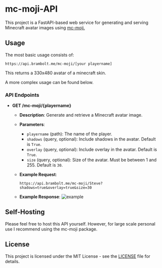 
# mc-moji-API

This project is a FastAPI-based web service for generating and serving Minecraft avatar images using [mc-moji.](https://github.com/Bram-Bolt/mc-moji)
 ##  Usage
The most basic usage consists of:
```vbnet
https://api.brambolt.me/mc-moji/[your playername]
```
This returns a 330x480 avatar of a minecraft skin.

A more complex usage can be found below.
### API Endpoints

- **GET /mc-moji/{playername}**
    - **Description**: Generate and retrieve a Minecraft avatar image.
    - **Parameters**:
        - `playername` (path): The name of the player.
        - `shadows` (query, optional): Include shadows in the avatar. Default is `True`.
        - `overlay` (query, optional): Include overlay in the avatar. Default is `True`.
        - `size` (query, optional): Size of the avatar. Must be between 1 and 255. Default is `30`.

    - **Example Request**:
		 ```vbnet
		https://api.brambolt.me/mc-moji/Steve?shadows=true&overlay=true&size=30
		```

	 - **Example Response**: 
	![example](https://i.imgur.com/YIR6egw.png)
## Self-Hosting
Please feel free to host this API yourself. However, for large scale personal use I recommend using the mc-moji package.

  

## License
This project is licensed under the MIT License - see the [LICENSE](LICENSE) file for details.

